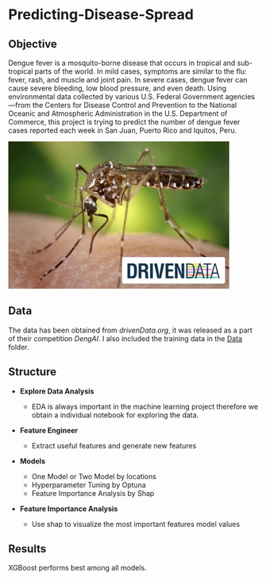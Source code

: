 # Predicting-Disease-Spread

## Objective
Dengue fever is a mosquito-borne disease that occurs in tropical and sub-tropical parts of the world. In mild cases, symptoms are similar to the flu: fever, rash, and muscle and joint pain. In severe cases, dengue fever can cause severe bleeding, low blood pressure, and even death. Using environmental data collected by various U.S. Federal Government agencies—from the Centers for Disease Control and Prevention to the National Oceanic and Atmospheric Administration in the U.S. Department of Commerce, this project is trying to predict the number of dengue fever cases reported each week in San Juan, Puerto Rico and Iquitos, Peru.

![alt text](https://github.com/ys3197/Predicting-Disease-Spread/blob/main/Images/project_preview.PNG)


## Data
The data has been obtained from *drivenData.org*, it was released as a part of their competition *DengAI*. I also included the training data in the [Data](https://github.com/ys3197/Predicting-Disease-Spread/tree/main/Data/RawData) folder.


## Structure

- **Explore Data Analysis**
  - EDA is always important in the machine learning project therefore we obtain a individual notebook for exploring the data.
 
- **Feature Engineer**
  - Extract useful features and generate new features
 
- **Models**
  - One Model or Two Model by locations
  - Hyperparameter Tuning by Optuna
  - Feature Importance Analysis by Shap
 
- **Feature Importance Analysis**
  - Use shap to visualize the most important features model values

 
## Results
XGBoost performs best among all models.
